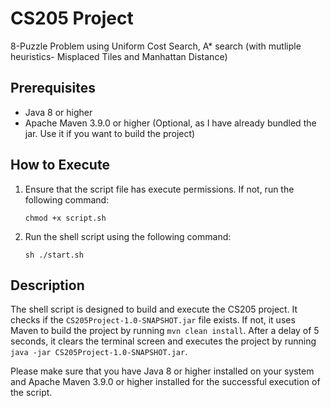 # CS205 Project
8-Puzzle Problem using Uniform Cost Search, A* search (with mutliple heuristics- Misplaced Tiles and Manhattan Distance)
## Prerequisites
- Java 8 or higher
- Apache Maven 3.9.0 or higher (Optional, as I have already bundled the jar. Use it if you want to build the project)

## How to Execute
1. Ensure that the script file has execute permissions. If not, run the following command:
   ```
   chmod +x script.sh
   ```
2. Run the shell script using the following command:
   ```
   sh ./start.sh
   ```

## Description
The shell script is designed to build and execute the CS205 project. It checks if the `CS205Project-1.0-SNAPSHOT.jar` file exists. If not, it uses Maven to build the project by running `mvn clean install`. After a delay of 5 seconds, it clears the terminal screen and executes the project by running `java -jar CS205Project-1.0-SNAPSHOT.jar`.

Please make sure that you have Java 8 or higher installed on your system and Apache Maven 3.9.0 or higher installed for the successful execution of the script.